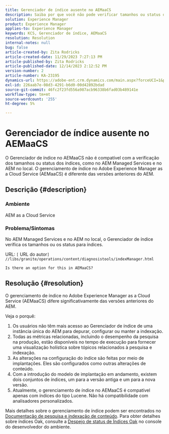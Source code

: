 ```yaml
---
title: Gerenciador de índice ausente no AEMaaCS
description: Saiba por que você não pode verificar tamanhos ou status de índices usando o Gerenciador de índice no AEMaaCS.
solution: Experience Manager
product: Experience Manager
applies-to: Experience Manager
keywords: KCS, Gerenciador de índice, AEMaaCS
resolution: Resolution
internal-notes: null
bug: false
article-created-by: Zita Rodricks
article-created-date: 11/29/2023 7:27:13 PM
article-published-by: Zita Rodricks
article-published-date: 12/14/2023 2:12:52 PM
version-number: 2
article-number: KA-23195
dynamics-url: https://adobe-ent.crm.dynamics.com/main.aspx?forceUCI=1&pagetype=entityrecord&etn=knowledgearticle&id=ada44648-ed8e-ee11-8179-6045bd006793
exl-id: 226aab7e-08d3-4291-b6d0-00d42892bdad
source-git-commit: 46fc2f23fd556a987acb96338b6fad03b489141e
workflow-type: tm+mt
source-wordcount: '255'
ht-degree: 5%

---
```


# Gerenciador de índice ausente no AEMaaCS


O Gerenciador de índice no AEMaaCS não é compatível com a verificação dos tamanhos ou status dos índices, como no AEM Managed Services e no AEM no local. O gerenciamento de índice no Adobe Experience Manager as a Cloud Service (AEMaaCS) é diferente das versões anteriores do AEM.

## Descrição {#description}


### Ambiente

AEM as a Cloud Service

### Problema/Sintomas

No AEM Managed Services e no AEM no local, o Gerenciador de índice verifica os tamanhos ou os status para índices.

URL: `[` URL do autor`]` `//libs/granite/operations/content/diagnosistools/indexManager.html`

`Is there an option for this in AEMaaCS?`




## Resolução {#resolution}


O gerenciamento de índice no Adobe Experience Manager as a Cloud Service (AEMaaCS) difere significativamente das versões anteriores do AEM.

Veja o porquê:

1. Os usuários não têm mais acesso ao Gerenciador de índice de uma instância única do AEM para depurar, configurar ou manter a indexação.
2. Todas as métricas relacionadas, incluindo o desempenho da pesquisa na produção, estão disponíveis no tempo de execução para fornecer uma visualização holística sobre tópicos relacionados à pesquisa e indexação.
3. As alterações na configuração do índice são feitas por meio de implantações. Eles são configurados como outras alterações de conteúdo.
4. Com a introdução do modelo de implantação em andamento, existem dois conjuntos de índices, um para a versão antiga e um para a nova versão.
5. Atualmente, o gerenciamento de índice no AEMaaCS é compatível apenas com índices do tipo Lucene. Não há compatibilidade com analisadores personalizados.


Mais detalhes sobre o gerenciamento de índice podem ser encontrados no [Documentação de pesquisa e indexação de conteúdo](https://experienceleague.adobe.com/docs/experience-manager-cloud-service/content/operations/indexing.html?lang=pt-BR). Para obter detalhes sobre índices Oak, consulte a [Despejo de status de Índices Oak](https://experienceleague.adobe.com/docs/experience-manager-learn/cloud-service/debugging/debugging-aem-as-a-cloud-service/developer-console.html?lang=en#oak-indexes) no console do desenvolvedor do ambiente.
